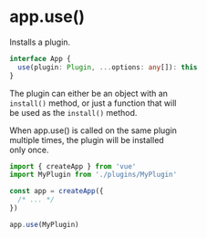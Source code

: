 # app.use()

Installs a plugin.  
```ts
interface App {
  use(plugin: Plugin, ...options: any[]): this
}
```

The plugin can either be an object with an  
`install()` method, or just a function that will  
be used as the `install()` method.  

When app.use() is called on the same plugin  
multiple times, the plugin will be installed  
only once.  

```js
import { createApp } from 'vue'
import MyPlugin from './plugins/MyPlugin'

const app = createApp({
  /* ... */
})

app.use(MyPlugin)
```
